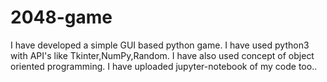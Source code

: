 # 2048-game
I have developed a simple GUI based python game. 
I have used python3 with API's like Tkinter,NumPy,Random.
I have also used concept of object oriented programming.
I have uploaded jupyter-notebook of my code too..
